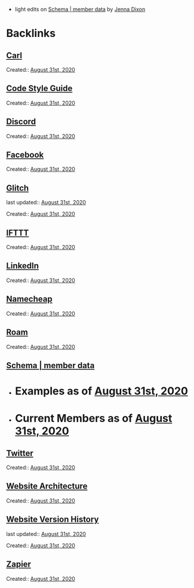 - light edits on [Schema | member data](<Schema | member data.md>) by [Jenna Dixon](<Jenna Dixon.md>)

# Backlinks
## [Carl](<Carl.md>)
Created:: [August 31st, 2020](<August 31st, 2020.md>)

## [Code Style Guide](<Code Style Guide.md>)
Created:: [August 31st, 2020](<August 31st, 2020.md>)

## [Discord](<Discord.md>)
Created:: [August 31st, 2020](<August 31st, 2020.md>)

## [Facebook](<Facebook.md>)
Created:: [August 31st, 2020](<August 31st, 2020.md>)

## [Glitch](<Glitch.md>)
last updated:: [August 31st, 2020](<August 31st, 2020.md>)

Created:: [August 31st, 2020](<August 31st, 2020.md>)

## [IFTTT](<IFTTT.md>)
Created:: [August 31st, 2020](<August 31st, 2020.md>)

## [LinkedIn](<LinkedIn.md>)
Created:: [August 31st, 2020](<August 31st, 2020.md>)

## [Namecheap](<Namecheap.md>)
Created:: [August 31st, 2020](<August 31st, 2020.md>)

## [Roam](<Roam.md>)
Created:: [August 31st, 2020](<August 31st, 2020.md>)

## [Schema | member data](<Schema | member data.md>)
- # Examples as of [August 31st, 2020](<August 31st, 2020.md>)

- # Current Members as of [August 31st, 2020](<August 31st, 2020.md>)

## [Twitter](<Twitter.md>)
Created:: [August 31st, 2020](<August 31st, 2020.md>)

## [Website Architecture](<Website Architecture.md>)
Created:: [August 31st, 2020](<August 31st, 2020.md>)

## [Website Version History](<Website Version History.md>)
last updated:: [August 31st, 2020](<August 31st, 2020.md>)

Created:: [August 31st, 2020](<August 31st, 2020.md>)

## [Zapier](<Zapier.md>)
Created:: [August 31st, 2020](<August 31st, 2020.md>)

